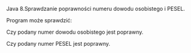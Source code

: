﻿Java 8.Sprawdzanie poprawności numeru dowodu osobistego i PESEL.

Program może sprawdzić:

Czy podany numer dowodu osobistego jest poprawny.

Czy podany numer PESEL jest poprawny.

